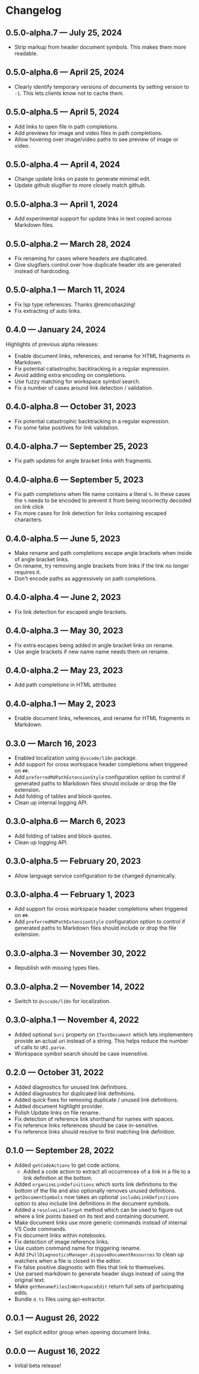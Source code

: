 # Changelog

## 0.5.0-alpha.7 — July 25, 2024

-   Strip markup from header document symbols. This makes them more readable.

## 0.5.0-alpha.6 — April 25, 2024

-   Clearly identify temporary versions of documents by setting version to `-1`.
    This lets clients know not to cache them.

## 0.5.0-alpha.5 — April 5, 2024

-   Add links to open file in path completions.
-   Add previews for image and video files in path completions.
-   Allow hovering over image/video paths to see preview of image or video.

## 0.5.0-alpha.4 — April 4, 2024

-   Change update links on paste to generate minimal edit.
-   Update github slugifier to more closely match github.

## 0.5.0-alpha.3 — April 1, 2024

-   Add experimental support for update links in text copied across Markdown
    files.

## 0.5.0-alpha.2 — March 28, 2024

-   Fix renaming for cases where headers are duplicated.
-   Give slugifiers control over how duplicate header ids are generated instead
    of hardcoding.

## 0.5.0-alpha.1 — March 11, 2024

-   Fix lsp type references. Thanks @remcohaszing!
-   Fix extracting of auto links.

## 0.4.0 — January 24, 2024

Highlights of previous alpha releases:

-   Enable document links, references, and rename for HTML fragments in
    Markdown.
-   Fix potential catastrophic backtracking in a regular expression.
-   Avoid adding extra encoding on completions.
-   Use fuzzy matching for workspace symbol search.
-   Fix a number of cases around link detection / validation.

## 0.4.0-alpha.8 — October 31, 2023

-   Fix potential catastrophic backtracking in a regular expression.
-   Fix some false positives for link validation.

## 0.4.0-alpha.7 — September 25, 2023

-   Fix path updates for angle bracket links with fragments.

## 0.4.0-alpha.6 — September 5, 2023

-   Fix path completions when file name contains a literal `%`. In these cases
    the `%` needs to be encoded to prevent it from being incorrectly decoded on
    link click
-   Fix more cases for link detection for links containing escaped characters.

## 0.4.0-alpha.5 — June 5, 2023

-   Make rename and path completions escape angle brackets when inside of angle
    bracket links.
-   On rename, try removing angle brackets from links if the link no longer
    requires it.
-   Don't encode paths as aggressively on path completions.

## 0.4.0-alpha.4 — June 2, 2023

-   Fix link detection for escaped angle brackets.

## 0.4.0-alpha.3 — May 30, 2023

-   Fix extra escapes being added in angle bracket links on rename.
-   Use angle brackets if new name name needs them on rename.

## 0.4.0-alpha.2 — May 23, 2023

-   Add path completions in HTML attributes

## 0.4.0-alpha.1 — May 2, 2023

-   Enable document links, references, and rename for HTML fragments in
    Markdown.

## 0.3.0 — March 16, 2023

-   Enabled localization using `@vscode/l10n` package.
-   Add support for cross workspace header completions when triggered on `##`.
-   Add `preferredMdPathExtensionStyle` configuration option to control if
    generated paths to Markdown files should include or drop the file extension.
-   Add folding of tables and block quotes.
-   Clean up internal logging API.

## 0.3.0-alpha.6 — March 6, 2023

-   Add folding of tables and block quotes.
-   Clean up logging API.

## 0.3.0-alpha.5 — February 20, 2023

-   Allow language service configuration to be changed dynamically.

## 0.3.0-alpha.4 — February 1, 2023

-   Add support for cross workspace header completions when triggered on `##`.
-   Add `preferredMdPathExtensionStyle` configuration option to control if
    generated paths to Markdown files should include or drop the file extension.

## 0.3.0-alpha.3 — November 30, 2022

-   Republish with missing types files.

## 0.3.0-alpha.2 — November 14, 2022

-   Switch to `@vscode/l10n` for localization.

## 0.3.0-alpha.1 — November 4, 2022

-   Added optional `$uri` property on `ITextDocument` which lets implementers
    provide an actual uri instead of a string. This helps reduce the number of
    calls to `URI.parse`.
-   Workspace symbol search should be case insensitive.

## 0.2.0 — October 31, 2022

-   Added diagnostics for unused link definitions.
-   Added diagnostics for duplicated link definitions.
-   Added quick fixes for removing duplicate / unused link definitions.
-   Added document highlight provider.
-   Polish Update links on file rename.
-   Fix detection of reference link shorthand for names with spaces.
-   Fix reference links references should be case in-sensitive.
-   Fix reference links should resolve to first matching link definition.

## 0.1.0 — September 28, 2022

-   Added `getCodeActions` to get code actions.
    -   Added a code action to extract all occurrences of a link in a file to a
        link definition at the bottom.
-   Added `organizeLinkDefinitions` which sorts link definitions to the bottom
    of the file and also optionally removes unused definitions.
-   `getDocumentSymbols` now takes an optional `includeLinkDefinitions` option
    to also include link definitions in the document symbols.
-   Added a `resolveLinkTarget` method which can be used to figure out where a
    link points based on its text and containing document.
-   Make document links use more generic commands instead of internal VS Code
    commands.
-   Fix document links within notebooks.
-   Fix detection of image reference links.
-   Use custom command name for triggering rename.
-   Add `IPullDiagnosticsManager.disposeDocumentResources` to clean up watchers
    when a file is closed in the editor.
-   Fix false positive diagnostic with files that link to themselves.
-   Use parsed markdown to generate header slugs instead of using the original
    text.
-   Make `getRenameFilesInWorkspaceEdit` return full sets of participating
    edits.
-   Bundle `d.ts` files using api-extractor.

## 0.0.1 — August 26, 2022

-   Set explicit editor group when opening document links.

## 0.0.0 — August 16, 2022

-   Initial beta release!
